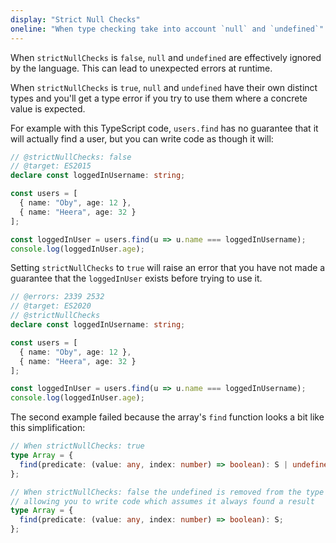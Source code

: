 ```yaml
---
display: "Strict Null Checks"
oneline: "When type checking take into account `null` and `undefined`"
---
```


When `strictNullChecks` is `false`, `null` and `undefined` are effectively ignored by the language.
This can lead to unexpected errors at runtime.

When `strictNullChecks` is `true`, `null` and `undefined` have their own distinct types and you'll get a type error if you try to use them where a concrete value is expected.

For example with this TypeScript code, `users.find` has no guarantee that it will actually find a user, but you can
write code as though it will:

```ts twoslash
// @strictNullChecks: false
// @target: ES2015
declare const loggedInUsername: string;

const users = [
  { name: "Oby", age: 12 },
  { name: "Heera", age: 32 }
];

const loggedInUser = users.find(u => u.name === loggedInUsername);
console.log(loggedInUser.age);
```

Setting `strictNullChecks` to `true` will raise an error that you have not made a guarantee that the `loggedInUser` exists before trying to use it.

```ts twoslash
// @errors: 2339 2532
// @target: ES2020
// @strictNullChecks
declare const loggedInUsername: string;

const users = [
  { name: "Oby", age: 12 },
  { name: "Heera", age: 32 }
];

const loggedInUser = users.find(u => u.name === loggedInUsername);
console.log(loggedInUser.age);
```

The second example failed because the array's `find` function looks a bit like this simplification:

```ts
// When strictNullChecks: true
type Array = {
  find(predicate: (value: any, index: number) => boolean): S | undefined;
};

// When strictNullChecks: false the undefined is removed from the type system,
// allowing you to write code which assumes it always found a result
type Array = {
  find(predicate: (value: any, index: number) => boolean): S;
};
```

